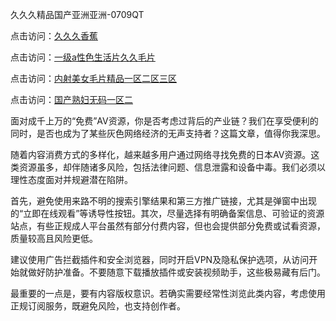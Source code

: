 久久久精品国产亚洲亚洲-0709QT

点击访问：<a href="https://heiliaoga6s9v.pages.dev">久久久香蕉</a>

点击访问：<a href="https://heiliaowt0d7p.pages.dev">一级a性色生活片久久毛片</a>

点击访问：<a href="https://heiliaoxqkkct.pages.dev">内射美女毛片精品一区二区三区</a>

点击访问：<a href="https://heiliaoga6s9v.pages.dev">国产熟妇无码一区二</a>

面对成千上万的“免费”AV资源，你是否考虑过背后的产业链？我们在享受便利的同时，是否也成为了某些灰色网络经济的无声支持者？这篇文章，值得你我深思。

随着内容消费方式的多样化，越来越多用户通过网络寻找免费的日本AV资源。这类资源虽多，却伴随诸多风险，包括法律问题、信息泄露和设备中毒。我们必须以理性态度面对并规避潜在陷阱。

首先，避免使用来路不明的搜索引擎结果和第三方推广链接，尤其是弹窗中出现的“立即在线观看”等诱导性按钮。其次，尽量选择有明确备案信息、可验证的资源站点，有些正规成人平台虽然有部分付费内容，但也会提供部分免费或试看资源，质量较高且风险更低。

建议使用广告拦截插件和安全浏览器，同时开启VPN及隐私保护选项，从访问开始就做好防护准备。不要随意下载播放插件或安装视频助手，这些极易藏有后门。

最重要的一点是，要有内容版权意识。若确实需要经常性浏览此类内容，考虑使用正规订阅服务，既避免风险，也支持创作者。


<span style="display:none;">[Canonical link]( https://github.com/alm0700925/561238 ）</span>
